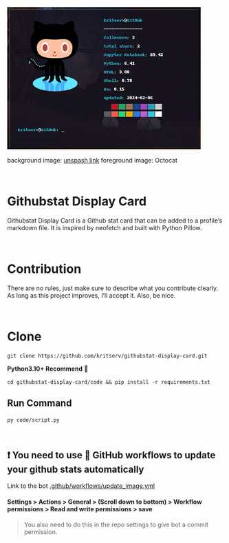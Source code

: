 <img src="githubstat_card.png">

background image: <a href="https://unsplash.com/photos/two-tents-set-up-in-the-desert-under-a-night-sky-yUcH008GS6A">unspash link</a>
foreground image: Octocat

<br>

# Githubstat Display Card 

Githubstat Display Card is a Github stat card that can be added to a profile’s markdown file. It is inspired by neofetch and built with Python Pillow.

<br>

# Contribution

There are no rules, just make sure to describe what you contribute clearly. As long as this project improves, I’ll accept it. Also, be nice.

<br>

# Clone

```
git clone https://github.com/kritserv/githubstat-display-card.git
```

**Python3.10+ Recommend** 🐍

```
cd githubstat-display-card/code && pip install -r requirements.txt
```

## Run Command

```
py code/script.py
```

<br>

## ❗ You need to use 🤖 GitHub workflows to update your github stats automatically

Link to the bot <a href="/.github/workflows/update_image.yml">.github/workflows/update_image.yml</a>

#### Settings > Actions > General > (Scroll down to bottom) > Workflow permissions > Read and write permissions > save

> You also need to do this in the repo settings to give bot a commit permission.
